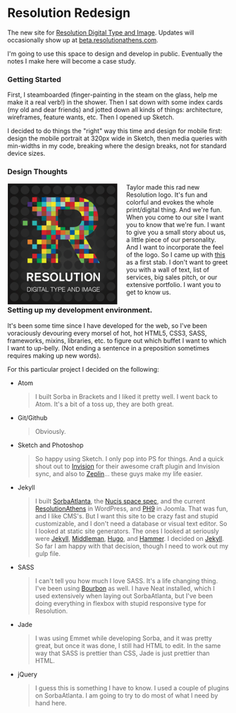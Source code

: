 # Resolution Redesign

The new site for [Resolution Digital Type and Image](http://www.resolutionathens.com). Updates will occasionally show up at [beta.resolutionathens.com](http://beta.resolutionathens.com).

I'm going to use this space to design and develop in public. Eventually the notes I make here will become a case study.

### Getting Started

First, I steamboarded (finger-painting in the steam on the glass, help me make it a real verb!) in the shower. Then I sat down with some index cards (my old and dear friends) and jotted down all kinds of things: architecture,  wireframes, feature wants, etc. Then I opened up Sketch.

I decided to do things the "right" way this time and design for mobile first: design the mobile portrait at 320px wide in Sketch, then media queries with min-widths in my code, breaking where the design breaks, not for standard device sizes.

### Design Thoughts

<img src="https://raw.githubusercontent.com/slip/Resolutionathens-Redesign/Add-Navigation-%231/assets/img/resolutionLogo%402x.png" width="250px" style="float: left; margin-right: 20px;"> 

Taylor made this rad new Resolution logo. It's fun and colorful and evokes the whole print/digital thing. And we're fun. When you come to our site I want you to know that we're fun. I want to give you a small story about us, a little piece of our personality. And I want to incorporate the feel of the logo. So I came up with [this](https://invis.io/5R79J6B8G) as a first stab. I don't want to greet you with a wall of text, list of services, big sales pitch, or our extensive portfolio. I want you to get to know us.

### Setting up my development environment.

It's been some time since I have developed for the web, so I've been voraciously devouring every morsel of hot, hot HTML5, CSS3, SASS, frameworks, mixins, libraries, etc. to figure out which buffet I want to which I want to up-belly. (Not ending a sentence in a preposition sometimes requires making up new words).

For this particular project I decided on the following:

* Atom

  > I built Sorba in Brackets and I liked it pretty well. I went back to Atom. It's a bit of a toss up, they are both great.

* Git/Github

  > Obviously.

* Sketch and Photoshop

   > So happy using Sketch. I only pop into PS for things. And a quick shout out to [Invision](https://www.invisionapp.com/) for their awesome craft plugin and Invision sync, and also to [Zeplin](https://zeplin.io/)… these guys make my life easier.

* Jekyll

   > I built [SorbaAtlanta](http://sorba.resolutionathens.com), the [Nucis space spec](http://nucis.imstillrad.com), and the current [ResolutionAthens](http://www.resolutionathens.com) in WordPress, and [PH9](http://www.penthousenumbernine.com) in Joomla. That was fun, and I like CMS's. But I want this site to be crazy fast and stupid customizable, and I don't need a database or visual text editor. So I looked at static site generators. The ones I looked at seriously were [Jekyll](http://jekyllrb.com), [Middleman](http://middlemanapp.com/), [Hugo](https://gohugo.io/), and [Hammer](http://hammerformac.com/). I decided on [Jekyll](http://www.jekyllrb.com). So far I am happy with that decision, though I need to work out my gulp file.

* SASS

   > I can't tell you how much I love SASS. It's a life changing thing. I've been using [Bourbon](http://www.bourbon.io) as well. I have Neat installed, which I used extensively when laying out SorbaAtlanta, but I've been doing everything in flexbox with stupid responsive type for Resolution.

* Jade

   > I was using Emmet while developing Sorba, and it was pretty great, but once it was done, I still had HTML to edit. In the same way that SASS is prettier than CSS, Jade is just prettier than HTML.

* jQuery

   > I guess this is something I have to know. I used a couple of plugins on SorbaAtlanta. I am going to try to do most of what I need by hand here.
